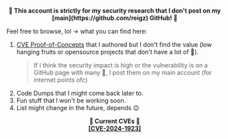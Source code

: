 <p align="center"><b>🌭 This account is strictly for my security research 
that I don't post on my [main](https://github.com/reigz) GitHub! 🌭</b></p>

Feel free to browse, lol -> what you can find here:
1. [CVE Proof-of-Concepts](https://github.com/smurf-reigz/security/tree/main/proof-of-concepts) that I authored but I don't find the value (low hanging fruits or opensource projects that don't have a lot of 🌟).
    > If I think the security impact is high or the vulnerability is on a GitHub page with many 🌟, I post them on my main account (for internet points ofc)
2. Code Dumps that I might come back later to.
3. Fun stuff that I won't be working soon.
4. List might change in the future, depends 😉 

<p align="center"><b>
🌭 Current CVEs 🌭 <br/> <a href="https://cve.mitre.org/cgi-bin/cvename.cgi?name=CVE-2024-1923">[CVE-2024-1923]</a>

</b></p>
